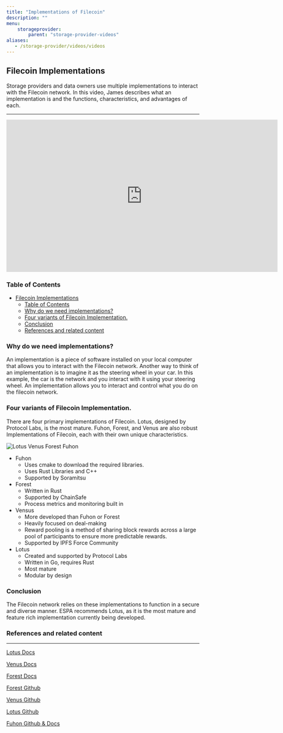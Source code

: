 ```yaml
---
title: "Implementations of Filecoin"
description: ""
menu:
    storageprovider:
        parent: "storage-provider-videos"
aliases:
   - /storage-provider/videos/videos
---
```


## Filecoin Implementations

Storage providers and data owners use multiple implementations to interact with the Filecoin network. In this video, James describes what an implementation is and the functions, characteristics, and advantages of each. 

---

<iframe width="708" height="398" src="https://www.youtube.com/embed/aAv5JTIJHNU?list=PL_0VrY55uV1-rriLu3aH-8Q1b9Xqf0_Zs" title="ESPA Module 2C - Filecoin Implementations" frameborder="0" allow="accelerometer; autoplay; clipboard-write; encrypted-media; gyroscope; picture-in-picture" allowfullscreen></iframe>

### Table of Contents

<!-- START doctoc generated TOC please keep comment here to allow auto update -->
<!-- DON'T EDIT THIS SECTION, INSTEAD RE-RUN doctoc TO UPDATE -->

- [Filecoin Implementations](#filecoin-implementations)
  - [Table of Contents](#table-of-contents)
  - [Why do we need implementations?](#why-do-we-need-implementations)
  - [Four variants of Filecoin Implementation.](#four-variants-of-filecoin-implementation)
  - [Conclusion](#conclusion)
  - [References and related content](#references-and-related-content)

<!-- END doctoc generated TOC please keep comment here to allow auto update -->


### Why do we need implementations?

 An implementation is a piece of software installed on your local computer that allows you to interact with the Filecoin network. Another way to think of an implementation is to imagine it as the steering wheel in your car. In this example, the car is the network and you interact with it using your steering wheel. An implementation allows you to interact and control what you do on the filecoin network. 

### Four variants of Filecoin Implementation.

There are four primary implementations of Filecoin. Lotus, designed by Protocol Labs, is the most mature. Fuhon, Forest, and Venus are also robust Implementations of Filecoin, each with their own unique characteristics. 

![Lotus Venus Forest Fuhon](https://i.imgur.com/809w6ix.png)

- Fuhon
    - Uses cmake to download the required libraries.
    - Uses Rust Libraries and C++
    - Supported by Soramitsu
- Forest
    - Written in Rust
    - Supported by ChainSafe
    - Process metrics and monitoring built in
- Vensus
    - More developed than Fuhon or Forest
    - Heavily focused on deal-making
    - Reward pooling is a method of sharing block rewards across a large pool of participants to ensure more predictable rewards.
    - Supported by IPFS Force Community
- Lotus
    - Created and supported by Protocol Labs
    - Written in Go, requires Rust
    - Most mature
    - Modular by design

### Conclusion

The Filecoin network relies on these implementations to function in a secure and diverse manner. ESPA recommends Lotus, as it is the most mature and feature rich implementation currently being developed. 

### References and related content

---

[Lotus Docs](https://lotus.filecoin.io/)

[Venus Docs](https://venus.filecoin.io/intro/#preface)

[Forest Docs](https://chainsafe.github.io/forest/)

[Forest Github](https://github.com/chainsafe/forest)

[Venus Github](https://github.com/filecoin-project/venus)

[Lotus Github](https://github.com/filecoin-project/lotus)

[Fuhon Github & Docs](https://github.com/filecoin-project/cpp-filecoin)
